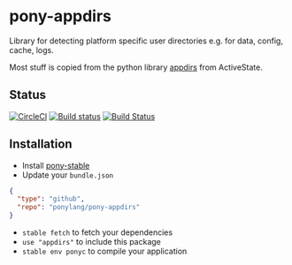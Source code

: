 # pony-appdirs

Library for detecting platform specific user directories e.g. for data, config, cache, logs.

Most stuff is copied from the python library [appdirs](https://github.com/ActiveState/appdirs) from ActiveState.

## Status

[![CircleCI](https://circleci.com/gh/ponylang/pony-appdirs.svg?style=svg)](https://circleci.com/gh/ponylang/pony-appdirs) [![Build status](https://ci.appveyor.com/api/projects/status/mns3ld1foja8mo7n/branch/master?svg=true)](https://ci.appveyor.com/project/ponylang/pony-appdirs/branch/master) [![Build Status](https://travis-ci.org/ponylang/pony-appdirs.svg?branch=master)](https://travis-ci.org/ponylang/pony-appdirs)

## Installation

* Install [pony-stable](https://github.com/ponylang/pony-stable)
* Update your `bundle.json`

```json
{ 
  "type": "github",
  "repo": "ponylang/pony-appdirs"
}
```

* `stable fetch` to fetch your dependencies
* `use "appdirs"` to include this package
* `stable env ponyc` to compile your application
